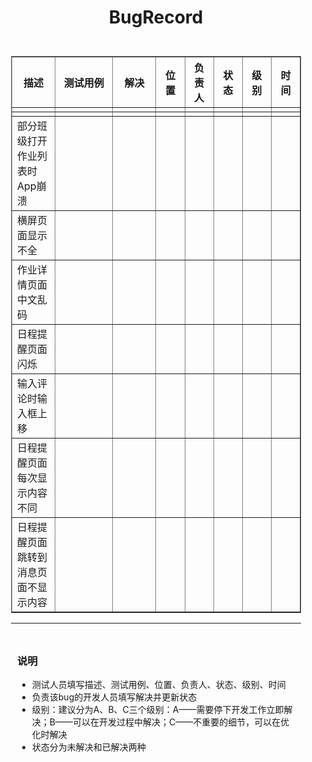 <div style = "margin: 10px">
<h1 align = "center">BugRecord</h1>
<div style = "padding: 10px">
<table border = "1" style = "width:100%">
  <colgroup>
    <col style = "width:15%">
    <col style = "width:20%">
    <col style = "width:15%">
    <col style = "width:10%">
    <col style = "width:10%">
    <col style = "width:10%">
    <col style = "width:10%">    
    <col style = "width:10%"> 
  </colgroup>
  <thead>
    <tr><th>描述</th><th>测试用例</th><th>解决</th><th>位置</th><th>负责人</th><th>状态</th><th>级别</th><th>时间</th></tr>
  </thead>
  <tbody>
    <tr>
      <td></td>
      <td></td>
      <td></td>
      <td></td>
      <td></td>
      <td></td>
      <td></td>
      <td></td>
    </tr>
    <tr>
      <td></td>
      <td></td>
      <td></td>
      <td></td>
      <td></td>
      <td></td>
      <td></td>
      <td></td>
    </tr>
    <tr>
      <td>部分班级打开作业列表时App崩溃</td>
      <td></td>
      <td></td>
      <td></td>
      <td></td>
      <td></td>
      <td></td>
      <td></td>
    </tr>
    <tr>
      <td>横屏页面显示不全</td>
      <td></td>
      <td></td>
      <td></td>
      <td></td>
      <td></td>
      <td></td>
      <td></td>
    </tr>
    <tr>
      <td>作业详情页面中文乱码</td>
      <td></td>
      <td></td>
      <td></td>
      <td></td>
      <td></td>
      <td></td>
      <td></td>
    </tr>
    <tr>
      <td>日程提醒页面闪烁</td>
      <td></td>
      <td></td>
      <td></td>
      <td></td>
      <td></td>
      <td></td>
      <td></td>
    </tr>
    <tr>
      <td>输入评论时输入框上移</td>
      <td></td>
      <td></td>
      <td></td>
      <td></td>
      <td></td>
      <td></td>
      <td></td>
    </tr>
    <tr>
      <td>日程提醒页面每次显示内容不同</td>
      <td></td>
      <td></td>
      <td></td>
      <td></td>
      <td></td>
      <td></td>
      <td></td>
    </tr>
    <tr>
      <td>日程提醒页面跳转到消息页面不显示内容</td>
      <td></td>
      <td></td>
      <td></td>
      <td></td>
      <td></td>
      <td></td>
      <td></td>
    </tr>
  </tbody>
</table>
<hr>

<div style = "padding: 10px">
<h3>说明</h3>
<ul>
  <li>测试人员填写描述、测试用例、位置、负责人、状态、级别、时间</li>
  <li>负责该bug的开发人员填写解决并更新状态</li>
  <li>级别：建议分为A、B、C三个级别：A——需要停下开发工作立即解决；B——可以在开发过程中解决；C——不重要的细节，可以在优化时解决</li>
  <li>状态分为未解决和已解决两种</li>
</ul>
</div>
